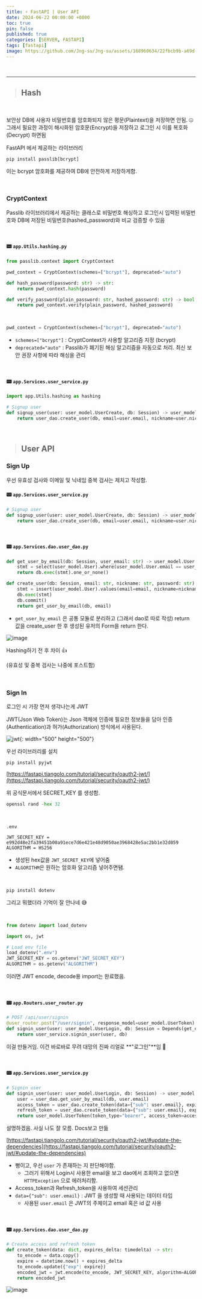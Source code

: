 ```yaml
---
title: ⚡ FastAPI | User API
date: 2024-06-22 00:00:00 +0800
toc: true
pin: false
published: true
categories: [SERVER, FASTAPI]
tags: [fastapi]
image: https://github.com/Jng-su/Jng-su/assets/168960634/22fbcb9b-a69d-4154-9519-07c66b8a7681
---
```


<br>

---

> ## Hash


<br>

보안상 DB에 사용자 비밀번호를 암호화되지 않은 평문(Plaintext)을 저장하면 안됨. 🤐 그래서 필요한 과정이 해시화된 암호문(Encrypt)을 저장하고 로그인 시 이를 복호화(Decrypt) 하면됨

FastAPI 에서 제공하는 라이브러리

```shell
pip install passlib[bcrypt]
```

이는 bcrypt 암호화를 제공하여 DB에 안전하게 저장하게함.

<br>

### CryptContext

Passlib 라이브러리에서 제공하는 클래스로 비밀번호 해싱하고 로그인시 입력된 비밀번호와 DB에 저장된 비밀번호(hashed_password)와 비교 검증할 수 있음

<br>

#### 📟 `app.Utils.hashing.py`

```python
from passlib.context import CryptContext

pwd_context = CryptContext(schemes=["bcrypt"], deprecated="auto")

def hash_password(password: str) -> str:
    return pwd_context.hash(password)

def verify_password(plain_password: str, hashed_password: str) -> bool:
    return pwd_context.verify(plain_password, hashed_password)
```

<br>

```python
pwd_context = CryptContext(schemes=["bcrypt"], deprecated="auto")
```

- `schemes=["bcrypt"]` : CryptContext가 사용할 알고리즘 지정 (bcrypt)
- `deprecated="auto"` : Passlib가 폐기된 해싱 알고리즘을 자동으로 처리. 최신 보안 권장 사항에 따라 해싱을 관리

<br>

#### 📟 `app.Services.user_service.py`

```python
import app.Utils.hashing as hashing

# Signup user
def signup_user(user: user_model.UserCreate, db: Session) -> user_model.User:
    return user_dao.create_user(db, email=user.email, nickname=user.nickname, password=hashing.hash_password(user.password))
```

<br>

> ## User API

### Sign Up

우선 유효성 검사와 이메일 및 닉네임 중복 검사는 제치고 작성함.


#### 📟 `app.Services.user_service.py`

```python
# Signup user
def signup_user(user: user_model.UserCreate, db: Session) -> user_model.User:
    return user_dao.create_user(db, email=user.email, nickname=user.nickname, password=hashing.hash_password(user.password))
```

<br>

#### 📟 `app.Services.dao.user_dao.py`

```python
def get_user_by_email(db: Session, user_email: str) -> user_model.User:
    stmt = select(user_model.User).where(user_model.User.email == user_email)
    return db.exec(stmt).one_or_none()

def create_user(db: Session, email: str, nickname: str, password: str) -> user_model.User:
    stmt = insert(user_model.User).values(email=email, nickname=nickname, password=password)
    db.exec(stmt)
    db.commit()
    return get_user_by_email(db, email)
```

- `get_user_by_email` 은 공통 모듈로 분리하고 (그래서 dao로 따로 작성) return 값을 create_user 한 후 생성된 유저의 Form을 return 한다.

![image](https://github.com/Jng-su/Jng-su/assets/168960634/7b48d801-f42f-4475-bb38-4ff5d1c7bd75)

Hashing하기 전 후 차이 👍

(유효성 및 중복 검사는 나중에 포스트함)

<br>

### Sign In

로그인 시 가장 먼저 생각나는게 JWT

JWT(Json Web Token)는 Json 객체에 인증에 필요한 정보들을 담아 인증(Authentication)과 허가(Authorization) 방식에서 사용된다.

![jwt](https://github.com/Jng-su/Jng-su/assets/168960634/9fb76c54-d24d-40ac-8b7b-59678b58e513){: width="500" height="500"}

우선 라이브러리를 설치

```shell
pip install pyjwt
```

[https://fastapi.tiangolo.com/tutorial/security/oauth2-jwt/](https://fastapi.tiangolo.com/tutorial/security/oauth2-jwt/)

위 공식문서에서 SECRET_KEY 를 생성함.

```python
openssl rand -hex 32
```

<br>

`.env`

```
JWT_SECRET_KEY = e992d48e2fa39451b00a91ece7d6e421e48d9050ae3968428e5ac2bb1e32d059
ALGORITHM = HS256
```

- 생성된 hex값을 `JWT_SECRET_KEY`에 넣어줌
- `ALGORITHM`은 원하는 암호화 알고리즘 넣어주면됌.

<br>

```shell
pip install dotenv
```

그리고 뭐했더라 기억이 잘 안나네 😅

<br>

```python
from dotenv import load_dotenv

import os, jwt

# Load env file
load_dotenv(".env")
JWT_SECRET_KEY = os.getenv("JWT_SECRET_KEY")
ALGORITHM = os.getenv("ALGORITHM")
```

이러면 JWT encode, decode용 import는 완료했음.

<br>

#### 📟 `app.Routers.user_router.py`

```python
# POST /api/user/signin
@user_router.post("/user/signin", response_model=user_model.UserToken)
def signin_user(user: user_model.UserLogin, db: Session = Depends(get_db)):
    return user_service.signin_user(user, db)
```

이걸 만들거임. 이건 바로바로 무려 대망의 진짜 리얼로 **"로그인"**임 👀

<br>

#### 📟 `app.Services.user_service.py`

```python
# Signin user
def signin_user(user: user_model.UserLogin, db: Session) -> user_model.UserToken:
    user = user_dao.get_user_by_email(db, user.email)
    access_token = user_dao.create_token(data={"sub": user.email}, expires_delta=timedelta(minutes=60))
    refresh_token = user_dao.create_token(data={"sub": user.email}, expires_delta=timedelta(days=30))
    return user_model.UserToken(token_type="bearer", access_token=access_token, refresh_token=refresh_token)
```

설명하겠음. 사실 나도 잘 모름. Docs보고 만듦

[https://fastapi.tiangolo.com/tutorial/security/oauth2-jwt/#update-the-dependencies](https://fastapi.tiangolo.com/tutorial/security/oauth2-jwt/#update-the-dependencies)

- 뻥이고, 우선 `user` 가 존재하는 지 판단해야함.
  - 그러기 위해서 Login시 사용한 email을 보고 dao에서 조회하고 없으면 `HTTPException` 으로 에러처리함.
- Access_token과 Refresh_token을 사용하여 세션관리
- `data={"sub": user.email}` : JWT 을 생성할 때 사용되는 데이터 타입
  - 사용된 `user.email` 은 JWT의 주체이고 email 혹은 id 값 사용

<br>

#### 📟 `app.Services.dao.user_dao.py`

```python
# Create access and refresh token
def create_token(data: dict, expires_delta: timedelta) -> str:
    to_encode = data.copy()
    expire = datetime.now() + expires_delta
    to_encode.update({"exp": expire})
    encoded_jwt = jwt.encode(to_encode, JWT_SECRET_KEY, algorithm=ALGORITHM)
    return encoded_jwt
```

![image](https://github.com/Jng-su/Jng-su/assets/168960634/a7b39203-8186-4a7f-a114-34a58f422abf)